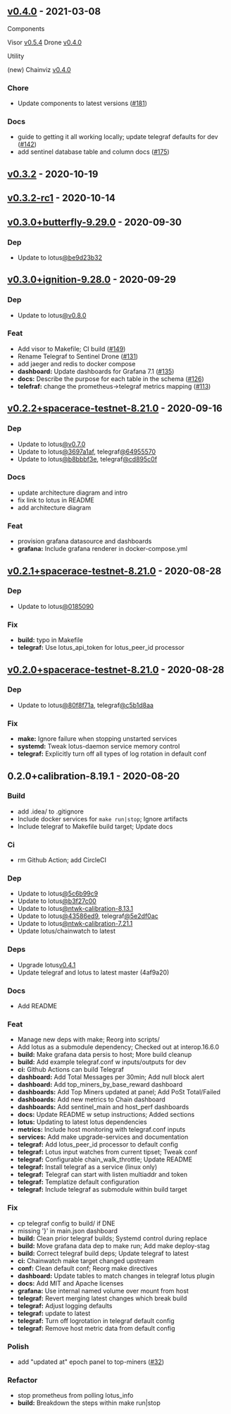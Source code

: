 <a name="v0.4.0"></a>
## [v0.4.0] - 2021-03-08

Components

Visor [v0.5.4](https://github.com/filecoin-project/sentinel-visor/releases/v0.5.4)
Drone [v0.4.0](https://github.com/filecoin-project/sentinel-drone/releases/v0.4.0)

Utility

(new) Chainviz [v0.4.0](https://github.com/filecoin-project/sentinel/blob/v0.4.0/README.md#chainviz)

### Chore
- Update components to latest versions ([#181](https://github.com/filecoin-project/sentinel/issues/181))

### Docs
- guide to getting it all working locally; update telegraf defaults for dev ([#142](https://github.com/filecoin-project/sentinel/issues/142))
- add sentinel database table and column docs ([#175](https://github.com/filecoin-project/sentinel/pull/175))

<a name="v0.3.2"></a>
## [v0.3.2] - 2020-10-19

<a name="v0.3.2-rc1"></a>
## [v0.3.2-rc1] - 2020-10-14

<a name="v0.3.0+butterfly-9.29.0"></a>
## [v0.3.0+butterfly-9.29.0] - 2020-09-30
### Dep
- Update to lotus[@be9d23b32](https://github.com/filecoin-project/lotus/tree/be9d23b32)


<a name="v0.3.0+ignition-9.28.0"></a>
## [v0.3.0+ignition-9.28.0] - 2020-09-29
### Dep
- Update to lotus[@v0.8.0](https://github.com/filecoin-project/lotus/releases/v0.8.0)

### Feat
- Add visor to Makefile; CI build ([#149](https://github.com/filecoin-project/sentinel/issues/149))
- Rename Telegraf to Sentinel Drone ([#131](https://github.com/filecoin-project/sentinel/issues/131))
- add jaeger and redis to docker compose
- **dashboard:** Update dashboards for Grafana 7.1 ([#135](https://github.com/filecoin-project/sentinel/issues/135))
- **docs:** Describe the purpose for each table in the schema ([#126](https://github.com/filecoin-project/sentinel/issues/126))
- **telefraf:** change the prometheus->telegraf metrics mapping ([#113](https://github.com/filecoin-project/sentinel/issues/113))


<a name="v0.2.2+spacerace-testnet-8.21.0"></a>
## [v0.2.2+spacerace-testnet-8.21.0] - 2020-09-16
### Dep
- Update to lotus[@v0.7.0](https://github.com/filecoin-project/lotus/releases/v0.7.0)
- Update to lotus[@3697a1af](https://github.com/filecoin-project/lotus/tree/3697a1af), telegraf[@64955570](https://github.com/filecoin-project/sentinel-drone/tree/64955570)
- Update to lotus[@b8bbbf3e](https://github.com/filecoin-project/lotus/tree/b8bbbf3e), telegraf[@cd895c0f](https://github.com/filecoin-project/sentinel-drone/tree/cd895c0f)

### Docs
- update architecture diagram and intro
- fix link to lotus in README
- add architecture diagram

### Feat
- provision grafana datasource and dashboards
- **grafana:** Include grafana renderer in docker-compose.yml


<a name="v0.2.1+spacerace-testnet-8.21.0"></a>
## [v0.2.1+spacerace-testnet-8.21.0] - 2020-08-28
### Dep
- Update to lotus[@0185090](https://github.com/filecoin-project/lotus/tree/0185090)

### Fix
- **build:** typo in Makefile
- **telegraf:** Use lotus_api_token for lotus_peer_id processor


<a name="v0.2.0+spacerace-testnet-8.21.0"></a>
## [v0.2.0+spacerace-testnet-8.21.0] - 2020-08-28
### Dep
- Update to lotus[@80f8f71a](https://github.com/filecoin-project/lotus/tree/80f8f71a), telegraf[@c5b1d8aa](https://github.com/filecoin-project/lotus/tree/c5b1d8aa)

### Fix
- **make:** Ignore failure when stopping unstarted services
- **systemd:** Tweak lotus-daemon service memory control
- **telegraf:** Explicitly turn off all types of log rotation in default conf


<a name="0.2.0+calibration-8.19.1"></a>
## 0.2.0+calibration-8.19.1 - 2020-08-20
### Build
- add .idea/ to .gitignore
- Include docker services for `make run|stop`; Ignore artifacts
- Include telegraf to Makefile build target; Update docs

### Ci
- rm Github Action; add CircleCI

### Dep
- Update to lotus[@5c6b99c9](https://github.com/filecoin-project/lotus/tree/5c6b99c9)
- Update to lotus[@b3f27c00](https://github.com/filecoin-project/lotus/tree/b3f27c00)
- Update to lotus[@ntwk-calibration-8.13.1](https://github.com/filecoin-project/lotus/releases/ntwk-calibration-8.13.1)
- Update to lotus[@43586ed9](https://github.com/filecoin-project/lotus/tree/43586ed9), telegraf[@5e2df0ac](https://github.com/filecoin-project/sentienl-drone/tree/5e2df0ac)
- Update to lotus[@ntwk-calibration-7.21.1](https://github.com/filecoin-project/lotus/releases/ntwk-calibration-7.21.1)
- Update lotus/chainwatch to latest

### Deps
- Upgrade lotus[v0.4.1](https://github.com/filecoin-project/lotus/releases/v0.4.1)
- Update telegraf and lotus to latest master (4af9a20)

### Docs
- Add README

### Feat
- Manage new deps with make; Reorg into scripts/
- Add lotus as a submodule dependency; Checked out at interop.16.6.0
- **build:** Make grafana data persis to host; More build cleanup
- **build:** Add example telegraf.conf w inputs/outputs for dev
- **ci:** Github Actions can build Telegraf
- **dashboard:** Add Total Messages per 30min; Add null block alert
- **dashboard:** Add top_miners_by_base_reward dashboard
- **dashboards:** Add Top Miners updated at panel; Add PoSt Total/Failed
- **dashboards:** Add new metrics to Chain dashboard
- **dashboards:** Add sentinel_main and host_perf dashboards
- **docs:** Update README w setup instructions; Added sections
- **lotus:** Updating to latest lotus dependencies
- **metrics:** Include host monitoring with telegraf.conf inputs
- **services:** Add make upgrade-services and documentation
- **telegraf:** Add lotus_peer_id processor to default config
- **telegraf:** Lotus input watches from current tipset; Tweak conf
- **telegraf:** Configurable chain_walk_throttle; Update README
- **telegraf:** Install telegraf as a service (linux only)
- **telegraf:** Telegraf can start with listen multiaddr and token
- **telegraf:** Templatize default configuration
- **telegraf:** Include telegraf as submodule within build target

### Fix
- cp telegraf config to build/ if DNE
- missing '}' in main.json dashboard
- **build:** Clean prior telegraf builds; Systemd control during replace
- **build:** Move grafana data dep to make run; Add make deploy-stag
- **build:** Correct telegraf build deps; Update telegraf to latest
- **ci:** Chainwatch make target changed upstream
- **conf:** Clean default conf; Reorg make directives
- **dashboard:** Update tables to match changes in telegraf lotus plugin
- **docs:** Add MIT and Apache licenses
- **grafana:** Use internal named volume over mount from host
- **telegraf:** Revert merging latest changes which break build
- **telegraf:** Adjust logging defaults
- **telegraf:** update to latest
- **telegraf:** Turn off logrotation in telegraf default config
- **telegraf:** Remove host metric data from default config

### Polish
- add "updated at" epoch panel to top-miners ([#32](https://github.com/filecoin-project/sentinel/issues/32))

### Refactor
- stop prometheus from polling lotus_info
- **build:** Breakdown the steps within make run|stop


[v0.4.0]: https://github.com/filecoin-project/sentinel/compare/v0.3.2...v0.4.0
[v0.3.2]: https://github.com/filecoin-project/sentinel/compare/v0.3.2-rc1...v0.3.2
[v0.3.2-rc1]: https://github.com/filecoin-project/sentinel/compare/v0.3.0+butterfly-9.29.0...v0.3.2-rc1
[v0.3.0+butterfly-9.29.0]: https://github.com/filecoin-project/sentinel/compare/v0.3.0+ignition-9.28.0...v0.3.0+butterfly-9.29.0
[v0.3.0+ignition-9.28.0]: https://github.com/filecoin-project/sentinel/compare/v0.2.2+spacerace-testnet-8.21.0...v0.3.0+ignition-9.28.0
[v0.2.2+spacerace-testnet-8.21.0]: https://github.com/filecoin-project/sentinel/compare/v0.2.1+spacerace-testnet-8.21.0...v0.2.2+spacerace-testnet-8.21.0
[v0.2.1+spacerace-testnet-8.21.0]: https://github.com/filecoin-project/sentinel/compare/v0.2.0+spacerace-testnet-8.21.0...v0.2.1+spacerace-testnet-8.21.0
[v0.2.0+spacerace-testnet-8.21.0]: https://github.com/filecoin-project/sentinel/compare/0.2.0+calibration-8.19.1...v0.2.0+spacerace-testnet-8.21.0
